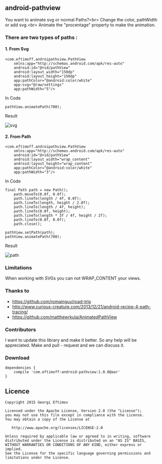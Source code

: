 ## android-pathview

You want to animate svg or normal Paths?<br\>
Change the color, pathWidth or add svg.<br\>
Animate the "procentage" property to make the animation.

### There are two types of paths :

#### 1. From Svg

    <com.eftimoff.androipathview.PathView
    	xmlns:app="http://schemas.android.com/apk/res-auto"
        android:id="@+id/pathView"
        android:layout_width="150dp"
        android:layout_height="150dp"
        app:pathColor="@android:color/white"
        app:svg="@raw/settings"
        app:pathWidth="5"/>
        

In Code    
    
```
pathView.animatePath(700);
```

Result

![svg](https://github.com/geftimov/android-pathview/blob/master/art/settings.gif) 

#### 2. From Path

    <com.eftimoff.androipathview.PathView
    	xmlns:app="http://schemas.android.com/apk/res-auto"
        android:id="@+id/pathView"
        android:layout_width="wrap_content"
        android:layout_height="wrap_content"
        app:pathColor="@android:color/white"
        app:pathWidth="3"/>
        

In Code    
    
```
final Path path = new Path();
    path.moveTo(0.0f, 0.0f);
    path.lineTo(length / 4f, 0.0f);
    path.lineTo(length, height / 2.0f);
    path.lineTo(length / 4f, height);
    path.lineTo(0.0f, height);
	path.lineTo(length * 3f / 4f, height / 2f);
	path.lineTo(0.0f, 0.0f);
	path.close();	
	
pathView.setPath(path);
pathView.animatePath(700);
```

Result

![path](https://github.com/geftimov/android-pathview/blob/master/art/path.gif)  

### Limitations

When working with SVGs you can not WRAP_CONTENT your views.

### Thanks to

* https://github.com/romainguy/road-trip
* http://www.curious-creature.com/2013/12/21/android-recipe-4-path-tracing/
* https://github.com/matthewrkula/AnimatedPathView

### Contributors

I want to update this library and make it better. So any help will be appreciated.
Make and pull - request and we can discuss it.

### Download

	dependencies {
		compile 'com.eftimoff:android-pathview:1.0.0@aar'
	}

## Licence

    Copyright 2015 Georgi Eftimov

    Licensed under the Apache License, Version 2.0 (the "License");
    you may not use this file except in compliance with the License.
    You may obtain a copy of the License at

       http://www.apache.org/licenses/LICENSE-2.0

    Unless required by applicable law or agreed to in writing, software
    distributed under the License is distributed on an "AS IS" BASIS,
    WITHOUT WARRANTIES OR CONDITIONS OF ANY KIND, either express or implied.
    See the License for the specific language governing permissions and
    limitations under the License.
